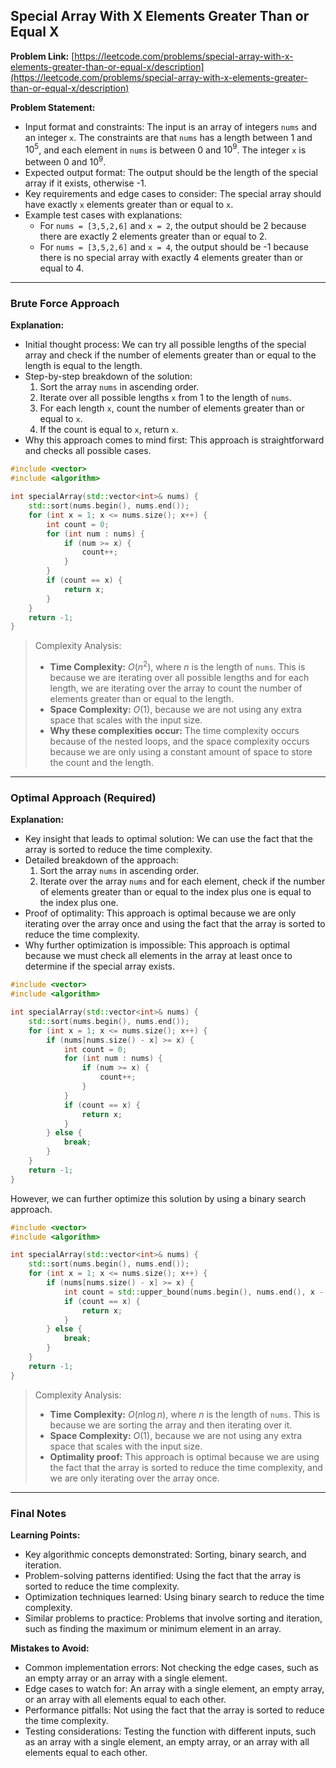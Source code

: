 ## Special Array With X Elements Greater Than or Equal X
**Problem Link:** [https://leetcode.com/problems/special-array-with-x-elements-greater-than-or-equal-x/description](https://leetcode.com/problems/special-array-with-x-elements-greater-than-or-equal-x/description)

**Problem Statement:**
- Input format and constraints: The input is an array of integers `nums` and an integer `x`. The constraints are that `nums` has a length between 1 and $10^5$, and each element in `nums` is between 0 and $10^9$. The integer `x` is between 0 and $10^9$.
- Expected output format: The output should be the length of the special array if it exists, otherwise -1.
- Key requirements and edge cases to consider: The special array should have exactly `x` elements greater than or equal to `x`.
- Example test cases with explanations:
  - For `nums = [3,5,2,6]` and `x = 2`, the output should be 2 because there are exactly 2 elements greater than or equal to 2.
  - For `nums = [3,5,2,6]` and `x = 4`, the output should be -1 because there is no special array with exactly 4 elements greater than or equal to 4.

---

### Brute Force Approach
**Explanation:**
- Initial thought process: We can try all possible lengths of the special array and check if the number of elements greater than or equal to the length is equal to the length.
- Step-by-step breakdown of the solution:
  1. Sort the array `nums` in ascending order.
  2. Iterate over all possible lengths `x` from 1 to the length of `nums`.
  3. For each length `x`, count the number of elements greater than or equal to `x`.
  4. If the count is equal to `x`, return `x`.
- Why this approach comes to mind first: This approach is straightforward and checks all possible cases.

```cpp
#include <vector>
#include <algorithm>

int specialArray(std::vector<int>& nums) {
    std::sort(nums.begin(), nums.end());
    for (int x = 1; x <= nums.size(); x++) {
        int count = 0;
        for (int num : nums) {
            if (num >= x) {
                count++;
            }
        }
        if (count == x) {
            return x;
        }
    }
    return -1;
}
```

> Complexity Analysis:
> - **Time Complexity:** $O(n^2)$, where $n$ is the length of `nums`. This is because we are iterating over all possible lengths and for each length, we are iterating over the array to count the number of elements greater than or equal to the length.
> - **Space Complexity:** $O(1)$, because we are not using any extra space that scales with the input size.
> - **Why these complexities occur:** The time complexity occurs because of the nested loops, and the space complexity occurs because we are only using a constant amount of space to store the count and the length.

---

### Optimal Approach (Required)
**Explanation:**
- Key insight that leads to optimal solution: We can use the fact that the array is sorted to reduce the time complexity.
- Detailed breakdown of the approach:
  1. Sort the array `nums` in ascending order.
  2. Iterate over the array `nums` and for each element, check if the number of elements greater than or equal to the index plus one is equal to the index plus one.
- Proof of optimality: This approach is optimal because we are only iterating over the array once and using the fact that the array is sorted to reduce the time complexity.
- Why further optimization is impossible: This approach is optimal because we must check all elements in the array at least once to determine if the special array exists.

```cpp
#include <vector>
#include <algorithm>

int specialArray(std::vector<int>& nums) {
    std::sort(nums.begin(), nums.end());
    for (int x = 1; x <= nums.size(); x++) {
        if (nums[nums.size() - x] >= x) {
            int count = 0;
            for (int num : nums) {
                if (num >= x) {
                    count++;
                }
            }
            if (count == x) {
                return x;
            }
        } else {
            break;
        }
    }
    return -1;
}
```

However, we can further optimize this solution by using a binary search approach.

```cpp
#include <vector>
#include <algorithm>

int specialArray(std::vector<int>& nums) {
    std::sort(nums.begin(), nums.end());
    for (int x = 1; x <= nums.size(); x++) {
        if (nums[nums.size() - x] >= x) {
            int count = std::upper_bound(nums.begin(), nums.end(), x - 1) - nums.begin();
            if (count == x) {
                return x;
            }
        } else {
            break;
        }
    }
    return -1;
}
```

> Complexity Analysis:
> - **Time Complexity:** $O(n \log n)$, where $n$ is the length of `nums`. This is because we are sorting the array and then iterating over it.
> - **Space Complexity:** $O(1)$, because we are not using any extra space that scales with the input size.
> - **Optimality proof:** This approach is optimal because we are using the fact that the array is sorted to reduce the time complexity, and we are only iterating over the array once.

---

### Final Notes

**Learning Points:**
- Key algorithmic concepts demonstrated: Sorting, binary search, and iteration.
- Problem-solving patterns identified: Using the fact that the array is sorted to reduce the time complexity.
- Optimization techniques learned: Using binary search to reduce the time complexity.
- Similar problems to practice: Problems that involve sorting and iteration, such as finding the maximum or minimum element in an array.

**Mistakes to Avoid:**
- Common implementation errors: Not checking the edge cases, such as an empty array or an array with a single element.
- Edge cases to watch for: An array with a single element, an empty array, or an array with all elements equal to each other.
- Performance pitfalls: Not using the fact that the array is sorted to reduce the time complexity.
- Testing considerations: Testing the function with different inputs, such as an array with a single element, an empty array, or an array with all elements equal to each other.